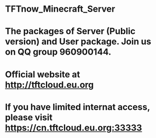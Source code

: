 # TFTnow_Minecraft_Server
# The packages of Server (Public version) and User package. Join us on QQ group 960900144.
# Official website at http://tftcloud.eu.org
# If you have limited internat access, please visit https://cn.tftcloud.eu.org:33333
